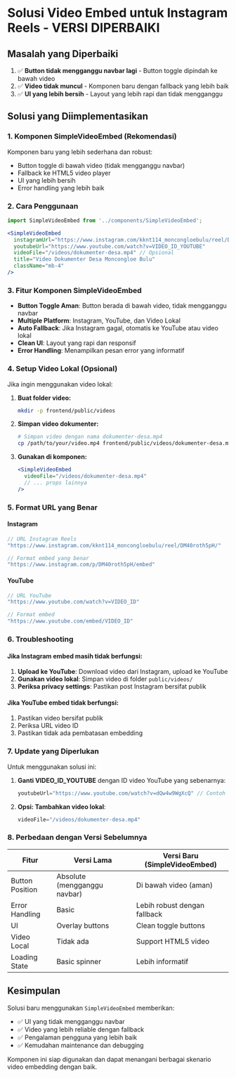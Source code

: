 # Solusi Video Embed untuk Instagram Reels - VERSI DIPERBAIKI

## Masalah yang Diperbaiki
1. ✅ **Button tidak mengganggu navbar lagi** - Button toggle dipindah ke bawah video
2. ✅ **Video tidak muncul** - Komponen baru dengan fallback yang lebih baik
3. ✅ **UI yang lebih bersih** - Layout yang lebih rapi dan tidak mengganggu

## Solusi yang Diimplementasikan

### 1. Komponen SimpleVideoEmbed (Rekomendasi)
Komponen baru yang lebih sederhana dan robust:
- Button toggle di bawah video (tidak mengganggu navbar)
- Fallback ke HTML5 video player
- UI yang lebih bersih
- Error handling yang lebih baik

### 2. Cara Penggunaan

```jsx
import SimpleVideoEmbed from '../components/SimpleVideoEmbed';

<SimpleVideoEmbed
  instagramUrl="https://www.instagram.com/kknt114_moncongloebulu/reel/DM40roth5pH/"
  youtubeUrl="https://www.youtube.com/watch?v=VIDEO_ID_YOUTUBE"
  videoFile="/videos/dokumenter-desa.mp4" // Opsional
  title="Video Dokumenter Desa Moncongloe Bulu"
  className="mb-4"
/>
```

### 3. Fitur Komponen SimpleVideoEmbed

- **Button Toggle Aman**: Button berada di bawah video, tidak mengganggu navbar
- **Multiple Platform**: Instagram, YouTube, dan Video Lokal
- **Auto Fallback**: Jika Instagram gagal, otomatis ke YouTube atau video lokal
- **Clean UI**: Layout yang rapi dan responsif
- **Error Handling**: Menampilkan pesan error yang informatif

### 4. Setup Video Lokal (Opsional)

Jika ingin menggunakan video lokal:

1. **Buat folder video:**
   ```bash
   mkdir -p frontend/public/videos
   ```

2. **Simpan video dokumenter:**
   ```bash
   # Simpan video dengan nama dokumenter-desa.mp4
   cp /path/to/your/video.mp4 frontend/public/videos/dokumenter-desa.mp4
   ```

3. **Gunakan di komponen:**
   ```jsx
   <SimpleVideoEmbed
     videoFile="/videos/dokumenter-desa.mp4"
     // ... props lainnya
   />
   ```

### 5. Format URL yang Benar

#### Instagram
```javascript
// URL Instagram Reels
"https://www.instagram.com/kknt114_moncongloebulu/reel/DM40roth5pH/"

// Format embed yang benar
"https://www.instagram.com/p/DM40roth5pH/embed"
```

#### YouTube
```javascript
// URL YouTube
"https://www.youtube.com/watch?v=VIDEO_ID"

// Format embed
"https://www.youtube.com/embed/VIDEO_ID"
```

### 6. Troubleshooting

#### Jika Instagram embed masih tidak berfungsi:
1. **Upload ke YouTube**: Download video dari Instagram, upload ke YouTube
2. **Gunakan video lokal**: Simpan video di folder `public/videos/`
3. **Periksa privacy settings**: Pastikan post Instagram bersifat publik

#### Jika YouTube embed tidak berfungsi:
1. Pastikan video bersifat publik
2. Periksa URL video ID
3. Pastikan tidak ada pembatasan embedding

### 7. Update yang Diperlukan

Untuk menggunakan solusi ini:

1. **Ganti VIDEO_ID_YOUTUBE** dengan ID video YouTube yang sebenarnya:
   ```jsx
   youtubeUrl="https://www.youtube.com/watch?v=dQw4w9WgXcQ" // Contoh
   ```

2. **Opsi: Tambahkan video lokal**:
   ```jsx
   videoFile="/videos/dokumenter-desa.mp4"
   ```

### 8. Perbedaan dengan Versi Sebelumnya

| Fitur | Versi Lama | Versi Baru (SimpleVideoEmbed) |
|-------|------------|-------------------------------|
| Button Position | Absolute (mengganggu navbar) | Di bawah video (aman) |
| Error Handling | Basic | Lebih robust dengan fallback |
| UI | Overlay buttons | Clean toggle buttons |
| Video Local | Tidak ada | Support HTML5 video |
| Loading State | Basic spinner | Lebih informatif |

## Kesimpulan

Solusi baru menggunakan `SimpleVideoEmbed` memberikan:
- ✅ UI yang tidak mengganggu navbar
- ✅ Video yang lebih reliable dengan fallback
- ✅ Pengalaman pengguna yang lebih baik
- ✅ Kemudahan maintenance dan debugging

Komponen ini siap digunakan dan dapat menangani berbagai skenario video embedding dengan baik. 